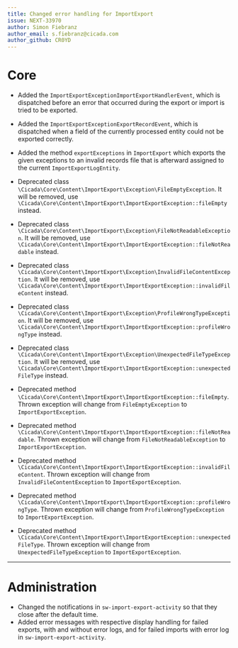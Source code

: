 ```yaml
---
title: Changed error handling for ImportExport
issue: NEXT-33970
author: Simon Fiebranz
author_email: s.fiebranz@cicada.com
author_github: CR0YD
---
```

# Core
* Added the `ImportExportExceptionImportExportHandlerEvent`, which is dispatched before an error that occurred during the export or import is tried to be exported.
* Added the `ImportExportExceptionExportRecordEvent`, which is dispatched when a field of the currently processed entity could not be exported correctly.
* Added the method `exportExceptions` in `ImportExport` which exports the given exceptions to an invalid records file that is afterward assigned to the current `ImportExportLogEntity`.

* Deprecated class `\Cicada\Core\Content\ImportExport\Exception\FileEmptyException`. It will be removed, use `\Cicada\Core\Content\ImportExport\ImportExportException::fileEmpty` instead.
* Deprecated class `\Cicada\Core\Content\ImportExport\Exception\FileNotReadableException`. It will be removed, use `\Cicada\Core\Content\ImportExport\ImportExportException::fileNotReadable` instead.
* Deprecated class `\Cicada\Core\Content\ImportExport\Exception\InvalidFileContentException`. It will be removed, use `\Cicada\Core\Content\ImportExport\ImportExportException::invalidFileContent` instead.
* Deprecated class `\Cicada\Core\Content\ImportExport\Exception\ProfileWrongTypeException`. It will be removed, use `\Cicada\Core\Content\ImportExport\ImportExportException::profileWrongType` instead.
* Deprecated class `\Cicada\Core\Content\ImportExport\Exception\UnexpectedFileTypeException`. It will be removed, use `\Cicada\Core\Content\ImportExport\ImportExportException::unexpectedFileType` instead.
* Deprecated method `\Cicada\Core\Content\ImportExport\ImportExportException::fileEmpty`. Thrown exception will change from `FileEmptyException` to `ImportExportException`.
* Deprecated method `\Cicada\Core\Content\ImportExport\ImportExportException::fileNotReadable`. Thrown exception will change from `FileNotReadableException` to `ImportExportException`.
* Deprecated method `\Cicada\Core\Content\ImportExport\ImportExportException::invalidFileContent`. Thrown exception will change from `InvalidFileContentException` to `ImportExportException`.
* Deprecated method `\Cicada\Core\Content\ImportExport\ImportExportException::profileWrongType`. Thrown exception will change from `ProfileWrongTypeException` to `ImportExportException`.
* Deprecated method `\Cicada\Core\Content\ImportExport\ImportExportException::unexpectedFileType`. Thrown exception will change from `UnexpectedFileTypeException` to `ImportExportException`.
___
# Administration
* Changed the notifications in `sw-import-export-activity` so that they close after the default time.
* Added error messages with respective display handling for failed exports, with and without error logs, and for failed imports with error log in `sw-import-export-activity`.
